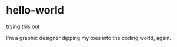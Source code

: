 # hello-world
trying this out

I'm a graphic designer dipping my toes into the coding world, again.
